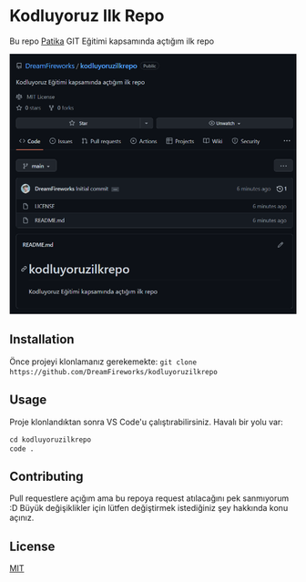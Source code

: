 # Kodluyoruz Ilk Repo
Bu repo [Patika](https://www.patika.dev/) GIT Eğitimi kapsamında açtığım ilk repo

![Project!](hi.png)

## Installation
Önce projeyi klonlamanız gerekemekte:
`git clone https://github.com/DreamFireworks/kodluyoruzilkrepo`

## Usage

Proje klonlandıktan sonra VS Code'u çalıştırabilirsiniz. Havalı bir yolu var:
```
cd kodluyoruzilkrepo
code .
```

## Contributing
Pull requestlere açığım ama bu repoya request atılacağını pek sanmıyorum :D Büyük değişiklikler için lütfen değiştirmek istediğiniz şey hakkında konu açınız.

## License

[MIT](https://choosealicense.com/licenses/mit/)